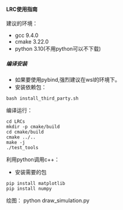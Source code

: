 #### LRC使用指南
建议的环境：
* gcc 9.4.0
* cmake 3.22.0
* python 3.10(不用python可以不下载)
##### 编译安装
* 如果要使用pybind,强烈建议在wsl的环境下。
* 安装依赖包：
```
bash install_third_party.sh
```
编译运行：
```
cd LRCs
mkdir -p cmake/build
cd cmake/build
cmake ../..
make -j
./test_tools
```
利用python调用c++：
* 安装需要的包
```
pip install matplotlib
pip install numpy
```
绘图：
python draw_simulation.py
